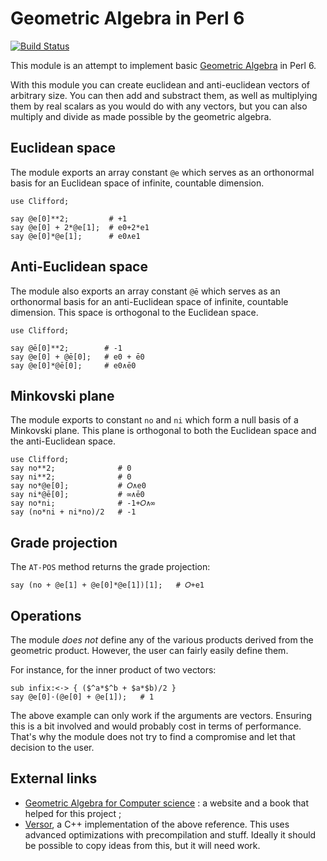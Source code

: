 Geometric Algebra in Perl 6
===========================

[![Build Status](https://travis-ci.org/grondilu/clifford.svg)](https://travis-ci.org/grondilu/clifford)

This module is an attempt to implement basic [Geometric
Algebra](http://en.wikipedia.org/wiki/Geometric_Algebra) in Perl 6.

With this module you can create euclidean and anti-euclidean vectors of
arbitrary size.  You can then add and substract them, as well as multiplying
them by real scalars as you would do with any vectors, but you can also
multiply and divide as made possible by the geometric algebra.

Euclidean space
---------------

The module exports an array constant `@e` which serves as an orthonormal basis
for an Euclidean space of infinite, countable dimension.

    use Clifford;

    say @e[0]**2;         # +1
    say @e[0] + 2*@e[1];  # e0+2*e1
    say @e[0]*@e[1];      # e0∧e1

Anti-Euclidean space
--------------------

The module also exports an array constant `@ē` which serves as an orthonormal
basis for an anti-Euclidean space of infinite, countable dimension.  This
space is orthogonal to the Euclidean space.

    use Clifford;

    say @ē[0]**2;        # -1
    say @e[0] + @ē[0];   # e0 + ē0
    say @e[0]*@ē[0];     # e0∧ē0

Minkovski plane
---------------

The module exports to constant `no` and `ni` which form a null basis of a
Minkovski plane.  This plane is orthogonal to both the Euclidean space and the
anti-Euclidean space.

    use Clifford;
    say no**2;              # 0
    say ni**2;              # 0
    say no*@e[0];           # 𝑂∧e0
    say ni*@ē[0];           # ∞∧ē0
    say no*ni;              # -1+𝑂∧∞
    say (no*ni + ni*no)/2   # -1

Grade projection
----------------

The `AT-POS` method returns the grade projection:

    say (no + @e[1] + @e[0]*@e[1])[1];   # 𝑂+e1

Operations
----------

The module *does not* define any of the various products derived from the
geometric product.  However, the user can fairly easily define them.

For instance, for the inner product of two vectors:

    sub infix:<·> { ($^a*$^b + $a*$b)/2 }
    say @e[0]·(@e[0] + @e[1]);   # 1

The above example can only work if the arguments are vectors.  Ensuring this is
a bit involved and would probably cost in terms of performance.  That's why the
module does not try to find a compromise and let that decision to the user.

External links
--------

* [Geometric Algebra for Computer science](http://www.geometricalgebra.net) : a
  website and a book that helped for this project ;
* [Versor](https://github.com/wolftype/versor), a C++ implementation of the
  above reference.  This uses advanced optimizations with precompilation and
stuff.  Ideally it should be possible to copy ideas from this, but it will need
work.

